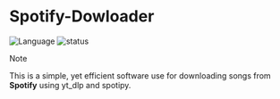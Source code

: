 # Spotify-Dowloader

![Language](https://img.shields.io/badge/language-Python-blue?logo=python)
![status](https://img.shields.io/badge/status-In_Progress-blue)

> [!NOTE]
> This is a simple, yet efficient software use for downloading songs from **Spotify** using yt_dlp and spotipy.